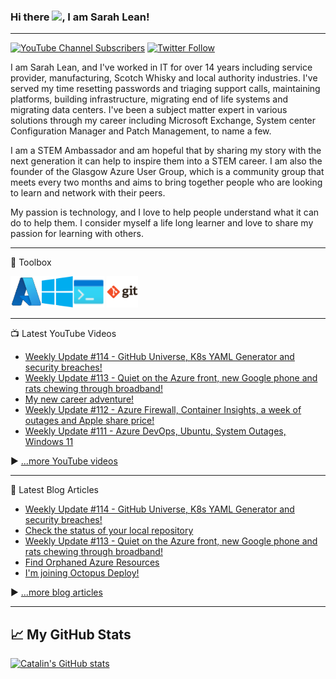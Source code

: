 ### Hi there <img src="https://raw.githubusercontent.com/MartinHeinz/MartinHeinz/master/wave.gif" width="30px">, I am Sarah Lean!

---

[![YouTube Channel Subscribers](https://img.shields.io/youtube/channel/subscribers/UCQ8U53KvEX2JuCe48MxmV3Q?label=People%20subscribed%20to%20my%20YouTube%20channel&style=social)](https://www.youtube.com/techielass?sub_confirmation=1) [![Twitter Follow](https://img.shields.io/twitter/follow/techielass?label=Twitter%20Followers&style=social)](https://twitter.com/intent/follow?screen_name=techielass)

I am Sarah Lean, and I've worked in IT for over 14 years including service provider, manufacturing, Scotch Whisky and local authority industries. I've served my time resetting passwords and triaging support calls, maintaining platforms, building infrastructure, migrating end of life systems and migrating data centers. I've been a subject matter expert in various solutions through my career including Microsoft Exchange, System center Configuration Manager and Patch Management, to name a few.

I am a STEM Ambassador and am hopeful that by sharing my story with the next generation it can help to inspire them into a STEM career. I am also the founder of the Glasgow Azure User Group, which is a community group that meets every two months and aims to bring together people who are looking to learn and network with their peers.

My passion is technology, and I love to help people understand what it can do to help them. I consider myself a life long learner and love to share my passion for learning with others.

---

🧰 Toolbox

<img src="https://github.com/weeyin83/weeyin83/blob/main/icons/azure.jpg" alt="Azure" width="50" height="50"/><img src="https://github.com/weeyin83/weeyin83/blob/main/icons/windows-logo.png" alt="Microsoft Windows" width="50" height="50"/><img src="https://github.com/weeyin83/weeyin83/blob/main/icons/powershell.svg" alt="PowerShell" width="50" height="50"/> <img src="https://github.com/devicons/devicon/blob/master/icons/git/git-original-wordmark.svg" alt="Git" width="50" height="50"/>

---
📺 Latest YouTube Videos
<!-- YOUTUBE-VIDEOS-LIST:START -->
- [Weekly Update #114 - GitHub Universe, K8s YAML Generator and security breaches!](https://www.youtube.com/watch?v=TNNQ8AuRkPE)
- [Weekly Update #113 - Quiet on the Azure front, new Google phone and rats chewing through broadband!](https://www.youtube.com/watch?v=4fMS6rgnzVM)
- [My new career adventure!](https://www.youtube.com/watch?v=1koCLaSDDVQ)
- [Weekly Update #112 - Azure Firewall, Container Insights, a week of outages and Apple share price!](https://www.youtube.com/watch?v=EE5ab7UyIDQ)
- [Weekly Update #111 - Azure DevOps, Ubuntu, System Outages, Windows 11](https://www.youtube.com/watch?v=9_vaIBMX3J4)
<!-- YOUTUBE-VIDEOS-LIST:END -->

 ▶ [...more YouTube videos](https://www.youtube.com/channel/techielass?sub_confirmation=1)

---

📘 Latest Blog Articles

<!-- BLOG-POST-LIST:START -->
- [Weekly Update #114 - GitHub Universe, K8s YAML Generator and security breaches!](https://www.techielass.com/weekly-update-114/)
- [Check the status of your local repository](https://www.techielass.com/check-the-status-of-your-local-repository-2/)
- [Weekly Update #113 - Quiet on the Azure front, new Google phone and rats chewing through broadband!](https://www.techielass.com/weekly-update-113/)
- [Find Orphaned Azure Resources](https://www.techielass.com/find-orphaned-azure-resources/)
- [I'm joining Octopus Deploy!](https://www.techielass.com/im-joining-octopus-deploy/)
<!-- BLOG-POST-LIST:END -->

▶ [...more blog articles](https://www.techielass.com)

---

## &#x1f4c8; My GitHub Stats

[![Catalin's GitHub stats](https://github-readme-stats.vercel.app/api?username=weeyin83&theme=radical)](https://github.com/anuraghazra/github-readme-stats)
